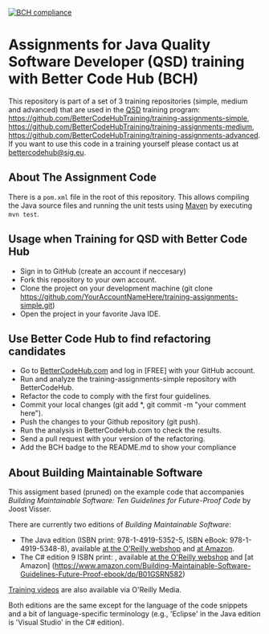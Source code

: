 [![BCH compliance](https://bettercodehub.com/edge/badge/BetterCodeHubTraining/training-assignments-simple)](https://bettercodehub.com)

Assignments for Java Quality Software Developer (QSD) training with Better Code Hub (BCH)
==========
This repository is part of a set of 3 training repositories (simple, medium and advanced) that are used in the [QSD](https://www.sig.eu/lp/qsd/) training program: https://github.com/BetterCodeHubTraining/training-assignments-simple, https://github.com/BetterCodeHubTraining/training-assignments-medium, https://github.com/BetterCodeHubTraining/training-assignments-advanced. If you want to use this code in a training yourself please contact us at <bettercodehub@sig.eu>.

About The Assignment Code
-----------
There is a `pom.xml` file in the root of this repository. This allows compiling the Java source files and running the unit tests using [Maven](https://maven.apache.org) by executing `mvn test`.

Usage when Training for QSD with Better Code Hub
-----------

* Sign in to GitHub (create an account if neccesary)
* Fork this repository to your own account.
* Clone the project on your development machine (git clone https://github.com/YourAccountNameHere/training-assignments-simple.git)
* Open the project in your favorite Java IDE.

Use Better Code Hub to find refactoring candidates
-----------

* Go to [BetterCodeHub.com](https://bettercodehub.com) and log in [FREE] with your GitHub account.
* Run and analyze the training-assignments-simple repository with BetterCodeHub.
* Refactor the code to comply with the first four guidelines.
* Commit your local changes (git add *, git commit -m "your comment here").
* Push the changes to your Github repository (git push).
* Run the analysis in BetterCodeHub.com to check the results.
* Send a pull request with your version of the refactoring.
* Add the BCH badge to the README.md to show your compliance

About Building Maintainable Software
-----------

This assigment based (pruned) on the example code that accompanies _Building Maintainable Software: Ten Guidelines for Future-Proof Code_ by Joost Visser.

There are currently two editions of _Building Maintainable Software_:
- The Java edition (ISBN print: 978-1-4919-5352-5, ISBN eBook: 978-1-4919-5348-8), available [at the O'Reilly webshop](http://shop.oreilly.com/product/0636920049159.do) and [at Amazon](http://www.amazon.com/Building-Maintainable-Software-Java-Edition-ebook/dp/B01B6WS86I).
- The C# edition 9 ISBN print: , available [at the O'Reilly webshop](http://shop.oreilly.com/product/0636920049555.do) and [at Amazon]
(https://www.amazon.com/Building-Maintainable-Software-Guidelines-Future-Proof-ebook/dp/B01GSRN582)


[Training videos](http://oreil.ly/1OVw1PM) are also available via O'Reilly Media.

Both editions are the same except for the language of the code snippets and a bit of language-specific terminology (e.g., 'Eclipse' in the Java edition is 'Visual Studio' in the C# edition).

